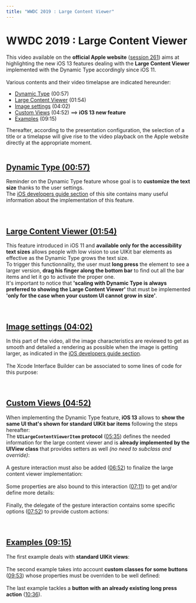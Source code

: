 ```yaml
---
title: "WWDC 2019 : Large Content Viewer"
---
```


# WWDC 2019 : Large Content Viewer

This video available on the **official Apple website** ([session 261](https://developer.apple.com/videos/play/wwdc2019/261/)) aims at highlighting the new iOS 13 features dealing with the **Large Content Viewer** implemented with the Dynamic Type accordingly since iOS 11.
</br><img style="max-width: 700px; height: auto;" alt="" src="./images/iOSdev/wwdc19-261.png" />
</br></br>Various contents and their video timelapse are indicated hereunder:

- [Dynamic Type](#DynamicType) (00:57)
- [Large Content Viewer](#LargeContentViewer) (01:54)
- [Image settings](#ImageSettings) (04:02)
- [Custom Views](#CustomViews) (04:52) ⟹ **iOS 13 new feature**
- [Examples](#Examples) (09:15)

Thereafter, according to the presentation configuration, the selection of a title or a timelapse will give rise to the video playback on the Apple website directly at the appropriate moment.
</br></br>
<a name="DynamicType"></a>
## [Dynamic Type (00:57)](https://developer.apple.com/videos/play/wwdc2019/261/?time=57)
Reminder on the Dynamic Type feature whose goal is to **customize the text size** thanks to the user settings.
</br><img style="max-width: 900px; height: auto;" alt="" src="./images/iOSdev/wwdc19-261-DynamicType.png" />
</br>The [iOS developers guide section](./dev-ios.html#text-size) of this site contains many useful information about the implementation of this feature.
</br></br></br>
<a name="LargeContentViewer"></a>
## [Large Content Viewer (01:54)](https://developer.apple.com/videos/play/wwdc2019/261/?time=114)
This feature introduced in iOS 11 and **available only for the accessibility text sizes** allows people with low vision to use UIKit bar elements as effective as the Dynamic Type grows the text size.
</br><img style="max-width: 350px; height: auto;" alt="" src="./images/iOSdev/wwdc19-261-LargeContentViewer_1.png" />
</br>To trigger this functionnality, the user must **long press** the element to see a larger version, **drag his finger along the bottom bar** to find out all the bar items and let it go to activate the proper one.
</br><img style="max-width: 900px; height: auto;" alt="" src="./images/iOSdev/wwdc19-261-LargeContentViewer_2.png" />
</br>It's important to notice that **'scaling with Dynamic Type is always preferred to showing the Large Content Viewer'** that must be implemented **'only for the case when your custom UI cannot grow in size'**.
</br></br></br>
<a name="ImageSettings"></a>
## [Image settings (04:02)](https://developer.apple.com/videos/play/wwdc2019/261/?time=242)
In this part of the video, all the image characteristics are reviewed to get as smooth and detailed a rendering as possible when the image is getting larger, as indicated in the [iOS developers guide section](./dev-ios.html#graphical-elements-size).
</br></br>The Xcode Interface Builder can be associated to some lines of code for this purpose:
</br><img style="max-width: 900px; height: auto;" alt="" src="./images/iOSdev/wwdc19-261-ImageSettings.png" />
</br></br></br>
<a name="CustomViews"></a>
## [Custom Views (04:52)](https://developer.apple.com/videos/play/wwdc2019/261/?time=292)
When implementing the Dynamic Type feature, **iOS 13** allows to **show the same UI that's shown for standard UIKit bar items** following the steps hereafter:
</br><img style="max-width: 650px; height: auto;" alt="" src="./images/iOSdev/wwdc19-261-CustomViews_1.png" />
</br>The **`UILargeContentViewerItem` protocol** (<a alt="Click to playback the video at the indicated time." href="https://developer.apple.com/videos/play/wwdc2019/261/?time=335">05:35</a>) defines the needed information for the large content viewer and is **already implemented by the UIView class** that provides setters as well *(no need to subclass and override)*:
</br><img style="max-width: 650px; height: auto;" alt="" src="./images/iOSdev/wwdc19-261-CustomViews_2.png" />
</br></br>A gesture interaction must also be added (<a alt="Click to playback the video at the indicated time." href="https://developer.apple.com/videos/play/wwdc2019/261/?time=412">06:52</a>) to finalize the large content viewer implementation:
</br><img style="max-width: 850px; height: auto;" alt="" src="./images/iOSdev/wwdc19-261-CustomViews_3.png" />
</br></br>Some properties are also bound to this interaction (<a alt="Click to playback the video at the indicated time." href="https://developer.apple.com/videos/play/wwdc2019/261/?time=431">07:11</a>) to get and/or define more details:
</br><img style="max-width: 750px; height: auto;" alt="" src="./images/iOSdev/wwdc19-261-CustomViews_4.png" />
</br></br>Finally, the delegate of the gesture interaction contains some specific options (<a alt="Click to playback the video at the indicated time." href="https://developer.apple.com/videos/play/wwdc2019/261/?time=472">07:52</a>) to provide custom actions:
</br><img style="max-width: 850px; height: auto;" alt="" src="./images/iOSdev/wwdc19-261-CustomViews_5.png" />
</br></br></br>
<a name="Examples"></a>
## [Examples (09:15)](https://developer.apple.com/videos/play/wwdc2019/261/?time=555)
The first example deals with **standard UIKit views**:
</br><img style="max-width: 600px; height: auto;" alt="" src="./images/iOSdev/wwdc19-261-Examples_1.png" />
</br></br>The second example takes into account **custom classes for some buttons** (<a alt="Click to playback the video at the indicated time." href="https://developer.apple.com/videos/play/wwdc2019/261/?time=593">09:53</a>) whose properties must be overriden to be well defined:
</br><img style="max-width: 600px; height: auto;" alt="" src="./images/iOSdev/wwdc19-261-Examples_2.png" />
</br></br>The last example tackles a **button with an already existing long press action** (<a alt="Click to playback the video at the indicated time." href="https://developer.apple.com/videos/play/wwdc2019/261/?time=636">10:36</a>).
</br></br></br>

